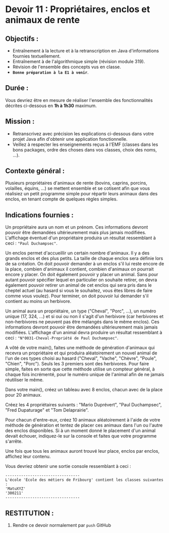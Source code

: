 # Devoir 11 : Propriétaires, enclos et animaux de rente
## Objectifs :
- Entraînement à la lecture et à la retranscription en Java d'informations fournies textuellement.
- Entraînement à de l'algorithmique simple (révision module 319).
- Révision de l'ensemble des concepts vus en classe.
- **`Bonne préparation à la E1 à venir`**.

## Durée :
Vous devriez être en mesure de réaliser l'ensemble des fonctionnalités décrites ci-dessous en **1h à 1h30** maximum.

## Mission :
- Retranscrivez avec précision les explications ci-dessous dans votre projet Java afin d'obtenir une application fonctionnelle.
- Veillez à respecter les enseignements reçus à l'EMF (classes dans les bons packages, ordre des choses dans vos classes, choix des noms, ...).

## Contexte général :
Plusieurs propriétaires d'animaux de rente (bovins, caprins, porcins, volailles, équins, ...) se mettent ensemble et se cotisent afin que vous réalisiez un petit programme simple pour répartir leurs animaux dans des enclos, en tenant compte de quelques règles simples.

## Indications fournies :
Un propriétaire aura un nom et un prénom. Ces informations devront pouvoir être demandées ultérieurement mais plus jamais modifiées. L'affichage éventuel d'un propriétaire produira un résultat ressemblant à ceci : `"Paul Duchampsec"`.

Un enclos permet d'accueillir un certain nombre d'animaux. Il y a des grands enclos et des plus petits. La taille de chaque enclos sera définie lors de sa création. On doit pouvoir demander à un enclos s'il lui reste encore de la place, combien d'animaux il contient, combien d'animaux on pourrait encore y placer. On doit également pouvoir y placer un animal. Sans pour autant pouvoir spécifier lequel en particulier on souhaite retirer, on devra également pouvoir retirer un animal de cet enclos qui sera pris dans le cheptel actuel (au hasard si vous le souhaitez, vous êtes libres de faire comme vous voulez). Pour terminer, on doit pouvoir lui demander s'il contient au moins un herbivore.

Un animal aura un propriétaire, un type ("Cheval", "Porc", ...), un numéro unique (17, 324, ...) et si oui ou non il s'agit d'un herbivore (car herbivores et non-herbivores ne peuvent pas être mélangés dans le même enclos). Ces informations devront pouvoir être demandées ultérieurement mais jamais modifiées. L'affichage d'un animal devra produire un résultat ressemblant à ceci : `"N°0031-Cheval-Propriété de Paul Duchampsec"`.

A vôté de votre main(), faites une méthode de génération d'animaux qui recevra un propriétaire et qui produira aléatoirement un nouvel animal de l'un de ces types choisi au hasard ("Cheval", "Vache", "Chèvre", "Poule", "Chien", "Porc"). Seuls les 3 premiers sont des herbivores. Pour faire simple, faites en sorte que cette méthode utilise un compteur général, à chaque fois incrémenté, pour le numéro unique de l'animal afin de ne jamais réutiliser le même.

Dans votre main(), créez un tableau avec 8 enclos, chacun avec de la place pour 20 animaux.

Créez les 4 propriétaires suivants : "Mario Duprévert", "Paul Duchampsec", "Fred Dupaturage" et "Tom Delaprairie".

Pour chacun d'entre-eux, créez 10 animaux aléatoirement à l'aide de votre méthode de génération et tentez de placer ces animaux dans l'un ou l'autre des enclos disponibles. Si à un moment donné le placement d'un animal devait échouer, indiquez-le sur la console et faites que votre programme s'arrête.

Une fois que tous les animaux auront trouvé leur place, enclos par enclos, affichez leur contenu.

Vous devriez obtenir une sortie console ressemblant à ceci :
````
---------------------------------
L'école 'Ecole des métiers de Fribourg' contient les classes suivantes :
'MatuXYZ'
'300211'
---------------------------------
````

## RESTITUTION :
1. Rendre ce devoir normalement par `push` GitHub
